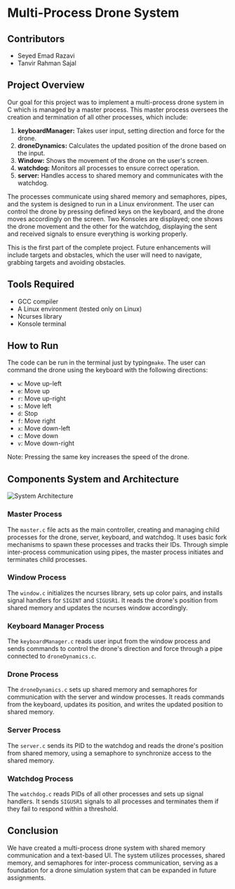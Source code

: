 # Multi-Process Drone System

## Contributors
- Seyed Emad Razavi
- Tanvir Rahman Sajal

## Project Overview
Our goal for this project was to implement a multi-process drone system in C which is managed by a master process. This master process oversees the creation and termination of all other processes, which include:

1. **keyboardManager:** Takes user input, setting direction and force for the drone.
2. **droneDynamics:** Calculates the updated position of the drone based on the input.
3. **Window:** Shows the movement of the drone on the user's screen.
4. **watchdog:** Monitors all processes to ensure correct operation.
5. **server:** Handles access to shared memory and communicates with the watchdog.

The processes communicate using shared memory and semaphores, pipes, and the system is designed to run in a Linux environment. The user can control the drone by pressing defined keys on the keyboard, and the drone moves accordingly on the screen. Two Konsoles are displayed; one shows the drone movement and the other for the watchdog, displaying the sent and received signals to ensure everything is working properly.

This is the first part of the complete project. Future enhancements will include targets and obstacles, which the user will need to navigate, grabbing targets and avoiding obstacles.

## Tools Required
- GCC compiler
- A Linux environment (tested only on Linux)
- Ncurses library
- Konsole terminal

## How to Run
The code can be run in the terminal just by typing`make`. The user can command the drone using the keyboard with the following directions:

- `w`: Move up-left
- `e`: Move up
- `r`: Move up-right
- `s`: Move left
- `d`: Stop
- `f`: Move right
- `x`: Move down-left
- `c`: Move down
- `v`: Move down-right

Note: Pressing the same key increases the speed of the drone.

## Components System and Architecture

![System Architecture](https://github.com/Emaaaad/ARP_1ST_TE/blob/main/path/to/image.png)

### Master Process
The `master.c` file acts as the main controller, creating and managing child processes for the drone, server, keyboard, and watchdog. It uses basic fork mechanisms to spawn these processes and tracks their IDs. Through simple inter-process communication using pipes, the master process initiates and terminates child processes.

### Window Process
The `window.c` initializes the ncurses library, sets up color pairs, and installs signal handlers for `SIGINT` and `SIGUSR1`. It reads the drone's position from shared memory and updates the ncurses window accordingly.

### Keyboard Manager Process
The `keyboardManager.c` reads user input from the window process and sends commands to control the drone's direction and force through a pipe connected to `droneDynamics.c`.

### Drone Process
The `droneDynamics.c` sets up shared memory and semaphores for communication with the server and window processes. It reads commands from the keyboard, updates its position, and writes the updated position to shared memory.

### Server Process
The `server.c` sends its PID to the watchdog and reads the drone's position from shared memory, using a semaphore to synchronize access to the shared memory.

### Watchdog Process
The `watchdog.c` reads PIDs of all other processes and sets up signal handlers. It sends `SIGUSR1` signals to all processes and terminates them if they fail to respond within a threshold.

## Conclusion
We have created a multi-process drone system with shared memory communication and a text-based UI. The system utilizes processes, shared memory, and semaphores for inter-process communication, serving as a foundation for a drone simulation system that can be expanded in future assignments.
